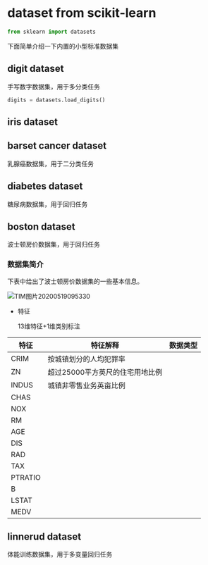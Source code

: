 # dataset from scikit-learn



```python
from sklearn import datasets
```

下面简单介绍一下内置的小型标准数据集

## digit dataset

手写数字数据集，用于多分类任务

```python
digits = datasets.load_digits()
```

## iris dataset



## barset cancer dataset

乳腺癌数据集，用于二分类任务

## diabetes dataset

糖尿病数据集，用于回归任务

## boston dataset

波士顿房价数据集，用于回归任务

### 数据集简介

下表中给出了波士顿房价数据集的一些基本信息。

![TIM图片20200519095330](C:\Users\Administrator\Desktop\cs\ML\blog_image\sklearn\TIM图片20200519095330.png)

* 特征

  13维特征+1维类别标注

| 特征    | 特征解释                        | 数据类型 |
| ------- | ------------------------------- | -------- |
| CRIM    | 按城镇划分的人均犯罪率          |          |
| ZN      | 超过25000平方英尺的住宅用地比例 |          |
| INDUS   | 城镇非零售业务英亩比例          |          |
| CHAS    |                                 |          |
| NOX     |                                 |          |
| RM      |                                 |          |
| AGE     |                                 |          |
| DIS     |                                 |          |
| RAD     |                                 |          |
| TAX     |                                 |          |
| PTRATIO |                                 |          |
| B       |                                 |          |
| LSTAT   |                                 |          |
| MEDV    |                                 |          |

## linnerud dataset

体能训练数据集，用于多变量回归任务